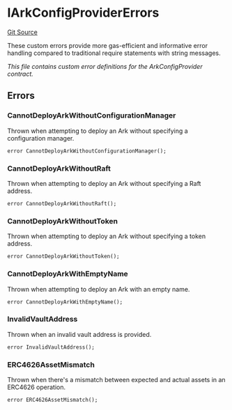 # IArkConfigProviderErrors
[Git Source](https://github.com/OasisDEX/summer-earn-protocol/blob/f5de2d90d66614e7bd59fd42a9d06b870fe474cd/src/errors/IArkConfigProviderErrors.sol)

These custom errors provide more gas-efficient and informative error handling
compared to traditional require statements with string messages.

*This file contains custom error definitions for the ArkConfigProvider contract.*


## Errors
### CannotDeployArkWithoutConfigurationManager
Thrown when attempting to deploy an Ark without specifying a configuration manager.


```solidity
error CannotDeployArkWithoutConfigurationManager();
```

### CannotDeployArkWithoutRaft
Thrown when attempting to deploy an Ark without specifying a Raft address.


```solidity
error CannotDeployArkWithoutRaft();
```

### CannotDeployArkWithoutToken
Thrown when attempting to deploy an Ark without specifying a token address.


```solidity
error CannotDeployArkWithoutToken();
```

### CannotDeployArkWithEmptyName
Thrown when attempting to deploy an Ark with an empty name.


```solidity
error CannotDeployArkWithEmptyName();
```

### InvalidVaultAddress
Thrown when an invalid vault address is provided.


```solidity
error InvalidVaultAddress();
```

### ERC4626AssetMismatch
Thrown when there's a mismatch between expected and actual assets in an ERC4626 operation.


```solidity
error ERC4626AssetMismatch();
```

